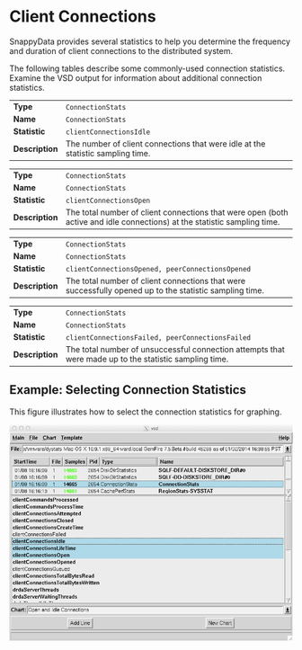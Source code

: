 # Client Connections

SnappyData provides several statistics to help you determine the frequency and duration of client connections to the distributed system.

The following tables describe some commonly-used connection statistics. Examine the VSD output for information about additional connection statistics.

|                 |                                                                                 |
|-----------------|---------------------------------------------------------------------------------|
| **Type**        | `ConnectionStats`                            |
| **Name**        | `ConnectionStats`                            |
| **Statistic**   | `clientConnectionsIdle`                      |
| **Description** | The number of client connections that were idle at the statistic sampling time. |

|                 |                                                                                                                          |
|-----------------|--------------------------------------------------------------------------------------------------------------------------|
| **Type**        | `ConnectionStats`                                                                     |
| **Name**        | `ConnectionStats`                                                                     |
| **Statistic**   | `clientConnectionsOpen`                                                               |
| **Description** | The total number of client connections that were open (both active and idle connections) at the statistic sampling time. |

|                 |                                                                                                         |
|-----------------|---------------------------------------------------------------------------------------------------------|
| **Type**        | `ConnectionStats`                                                    |
| **Name**        | `ConnectionStats`                                                    |
| **Statistic**   | `clientConnectionsOpened, peerConnectionsOpened`                     |
| **Description** | The total number of client connections that were successfully opened up to the statistic sampling time. |

|                 |                                                                                                        |
|-----------------|--------------------------------------------------------------------------------------------------------|
| **Type**        | `ConnectionStats`                                                   |
| **Name**        | `ConnectionStats`                                                   |
| **Statistic**   | `clientConnectionsFailed, peerConnectionsFailed`                    |
| **Description** | The total number of unsuccessful connection attempts that were made up to the statistic sampling time. |

<a id="example-connectionstatistics"></a>
## Example: Selecting Connection Statistics

This figure illustrates how to select the connection statistics for graphing.

![](../Images/vsd/vsd-connection-stats.png)